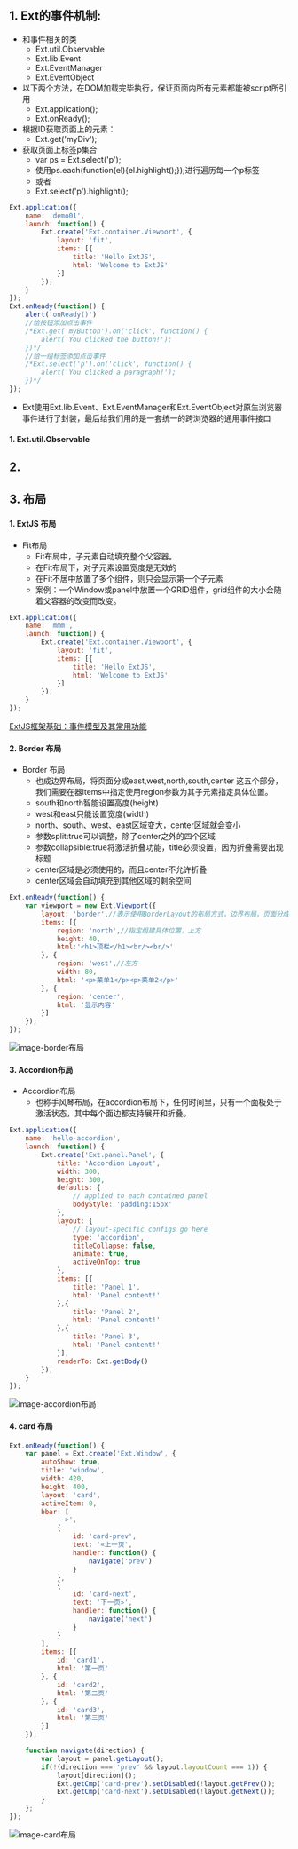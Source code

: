 ## 1. Ext的事件机制:
- 和事件相关的类
	- Ext.util.Observable
	- Ext.lib.Event
	- Ext.EventManager
	- Ext.EventObject
- 以下两个方法，在DOM加载完毕执行，保证页面内所有元素都能被script所引用
	- Ext.application(); 
	- Ext.onReady();
- 根据ID获取页面上的元素：
	- Ext.get('myDiv');
- 获取页面上标签p集合
	- var ps = Ext.select('p');
	- 使用ps.each(function(el){el.highlight();});进行遍历每一个p标签
	- 或者
	- Ext.select('p').highlight();
```js
Ext.application({
	name: 'demo01',
	launch: function() {
		Ext.create('Ext.container.Viewport', {
			layout: 'fit',
			items: [{
				title: 'Hello ExtJS',
				html: 'Welcome to ExtJS'
			}]
		});
	}
});
Ext.onReady(function() {
	alert('onReady()')
	//给按钮添加点击事件
	/*Ext.get('myButton').on('click', function() {
		alert('You clicked the button!');
	})*/
	//给一组标签添加点击事件
	/*Ext.select('p').on('click', function() {
		alert('You clicked a paragraph!');
	})*/
});
```

- Ext使用Ext.lib.Event、Ext.EventManager和Ext.EventObject对原生浏览器事件进行了封装，最后给我们用的是一套统一的跨浏览器的通用事件接口

#### 1. Ext.util.Observable



## 2. 











## 3. 布局

#### 1. ExtJS 布局
- Fit布局
	- Fit布局中，子元素自动填充整个父容器。
	- 在Fit布局下，对子元素设置宽度是无效的
	- 在Fit不居中放置了多个组件，则只会显示第一个子元素
	- 案例：一个Window或panel中放置一个GRID组件，grid组件的大小会随着父容器的改变而改变。
```js
Ext.application({
	name: 'mmm',
	launch: function() {
		Ext.create('Ext.container.Viewport', {
			layout: 'fit',
			items: [{
				title: 'Hello ExtJS',
				html: 'Welcome to ExtJS'
			}]
		});
	}
});
```

[ExtJS框架基础：事件模型及其常用功能
](https://www.cnblogs.com/willick/p/3169881.html)

#### 2. Border 布局
- Border 布局
	- 也成边界布局，将页面分成east,west,north,south,center 这五个部分，我们需要在器items中指定使用region参数为其子元素指定具体位置。
	- south和north智能设置高度(height)
	- west和east只能设置宽度(width)
	- north、south、west、east区域变大，center区域就会变小
	- 参数split:true可以调整，除了center之外的四个区域
	- 参数collapsible:true将激活折叠功能，title必须设置，因为折叠需要出现标题
	- center区域是必须使用的，而且center不允许折叠
	- center区域会自动填充到其他区域的剩余空间
```js
Ext.onReady(function() {
	var viewport = new Ext.Viewport({
        layout: 'border',//表示使用BorderLayout的布局方式，边界布局，页面分成东西南北中5部分
        items: [{
            region: 'north',//指定组建具体位置，上方
            height: 40,
            html:'<h1>顶栏</h1><br/><br/>'
        }, {
            region: 'west',//左方
            width: 80,
            html: '<p>菜单1</p><p>菜单2</p>'
        }, {
            region: 'center',
            html: '显示内容'
        }]
    });
});
```
![image-border布局](../image/border布局.png)

#### 3. Accordion布局
- Accordion布局
	- 也称手风琴布局，在accordion布局下，任何时间里，只有一个面板处于激活状态，其中每个面边都支持展开和折叠。
```js
Ext.application({
	name: 'hello-accordion',
	launch: function() {
		Ext.create('Ext.panel.Panel', {
		    title: 'Accordion Layout',
		    width: 300,
		    height: 300,
		    defaults: {
		        // applied to each contained panel
		        bodyStyle: 'padding:15px'
		    },
		    layout: {
		        // layout-specific configs go here
		        type: 'accordion',
		        titleCollapse: false,
		        animate: true,
		        activeOnTop: true
		    },
		    items: [{
		        title: 'Panel 1',
		        html: 'Panel content!'
		    },{
		        title: 'Panel 2',
		        html: 'Panel content!'
		    },{
		        title: 'Panel 3',
		        html: 'Panel content!'
		    }],
		    renderTo: Ext.getBody()
		});
	}
});
```

![image-accordion布局](../image/accordion布局.png)

#### 4. card 布局
```js
Ext.onReady(function() {
	var panel = Ext.create('Ext.Window', {
		autoShow: true,
		title: 'window',
		width: 420,
		height: 400,
		layout: 'card',
		activeItem: 0,
		bbar: [
			'->',
			{
				id: 'card-prev',
				text: '«上一页',
				handler: function() {
					navigate('prev')
				}
			},
			{
				id: 'card-next',
				text: '下一页»',
				handler: function() {
					navigate('next')
				}
			}
		],
		items: [{
			id: 'card1',
			html: '第一页'
		}, {
			id: 'card2',
			html: '第二页'
		}, {
			id: 'card3',
			html: '第三页'
		}]
	});

	function navigate(direction) {
		var layout = panel.getLayout();
		if(!(direction === 'prev' && layout.layoutCount === 1)) {
			layout[direction]();
			Ext.getCmp('card-prev').setDisabled(!layout.getPrev());
			Ext.getCmp('card-next').setDisabled(!layout.getNext());
		}
	};
});
```
![image-card布局](../image/card布局.png)






















































